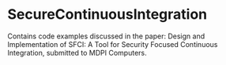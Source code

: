 # SecureContinuousIntegration
Contains code examples discussed in the paper: Design and Implementation of SFCI: A Tool for Security Focused Continuous Integration, submitted to MDPI Computers.
